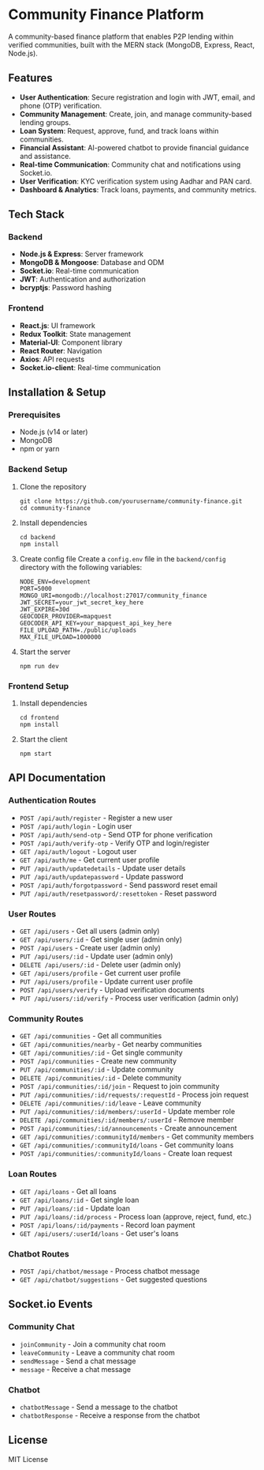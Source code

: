 # Community Finance Platform

A community-based finance platform that enables P2P lending within verified communities, built with the MERN stack (MongoDB, Express, React, Node.js).

## Features

- **User Authentication**: Secure registration and login with JWT, email, and phone (OTP) verification.
- **Community Management**: Create, join, and manage community-based lending groups.
- **Loan System**: Request, approve, fund, and track loans within communities.
- **Financial Assistant**: AI-powered chatbot to provide financial guidance and assistance.
- **Real-time Communication**: Community chat and notifications using Socket.io.
- **User Verification**: KYC verification system using Aadhar and PAN card.
- **Dashboard & Analytics**: Track loans, payments, and community metrics.

## Tech Stack

### Backend
- **Node.js & Express**: Server framework
- **MongoDB & Mongoose**: Database and ODM
- **Socket.io**: Real-time communication
- **JWT**: Authentication and authorization
- **bcryptjs**: Password hashing

### Frontend
- **React.js**: UI framework
- **Redux Toolkit**: State management
- **Material-UI**: Component library
- **React Router**: Navigation
- **Axios**: API requests
- **Socket.io-client**: Real-time communication

## Installation & Setup

### Prerequisites
- Node.js (v14 or later)
- MongoDB
- npm or yarn

### Backend Setup
1. Clone the repository
   ```
   git clone https://github.com/yourusername/community-finance.git
   cd community-finance
   ```

2. Install dependencies
   ```
   cd backend
   npm install
   ```

3. Create config file
   Create a `config.env` file in the `backend/config` directory with the following variables:
   ```
   NODE_ENV=development
   PORT=5000
   MONGO_URI=mongodb://localhost:27017/community_finance
   JWT_SECRET=your_jwt_secret_key_here
   JWT_EXPIRE=30d
   GEOCODER_PROVIDER=mapquest
   GEOCODER_API_KEY=your_mapquest_api_key_here
   FILE_UPLOAD_PATH=./public/uploads
   MAX_FILE_UPLOAD=1000000
   ```

4. Start the server
   ```
   npm run dev
   ```

### Frontend Setup
1. Install dependencies
   ```
   cd frontend
   npm install
   ```

2. Start the client
   ```
   npm start
   ```

## API Documentation

### Authentication Routes
- `POST /api/auth/register` - Register a new user
- `POST /api/auth/login` - Login user
- `POST /api/auth/send-otp` - Send OTP for phone verification
- `POST /api/auth/verify-otp` - Verify OTP and login/register
- `GET /api/auth/logout` - Logout user
- `GET /api/auth/me` - Get current user profile
- `PUT /api/auth/updatedetails` - Update user details
- `PUT /api/auth/updatepassword` - Update password
- `POST /api/auth/forgotpassword` - Send password reset email
- `PUT /api/auth/resetpassword/:resettoken` - Reset password

### User Routes
- `GET /api/users` - Get all users (admin only)
- `GET /api/users/:id` - Get single user (admin only)
- `POST /api/users` - Create user (admin only)
- `PUT /api/users/:id` - Update user (admin only)
- `DELETE /api/users/:id` - Delete user (admin only)
- `GET /api/users/profile` - Get current user profile
- `PUT /api/users/profile` - Update current user profile
- `POST /api/users/verify` - Upload verification documents
- `PUT /api/users/:id/verify` - Process user verification (admin only)

### Community Routes
- `GET /api/communities` - Get all communities
- `GET /api/communities/nearby` - Get nearby communities
- `GET /api/communities/:id` - Get single community
- `POST /api/communities` - Create new community
- `PUT /api/communities/:id` - Update community
- `DELETE /api/communities/:id` - Delete community
- `POST /api/communities/:id/join` - Request to join community
- `PUT /api/communities/:id/requests/:requestId` - Process join request
- `DELETE /api/communities/:id/leave` - Leave community
- `PUT /api/communities/:id/members/:userId` - Update member role
- `DELETE /api/communities/:id/members/:userId` - Remove member
- `POST /api/communities/:id/announcements` - Create announcement
- `GET /api/communities/:communityId/members` - Get community members
- `GET /api/communities/:communityId/loans` - Get community loans
- `POST /api/communities/:communityId/loans` - Create loan request

### Loan Routes
- `GET /api/loans` - Get all loans
- `GET /api/loans/:id` - Get single loan
- `PUT /api/loans/:id` - Update loan
- `PUT /api/loans/:id/process` - Process loan (approve, reject, fund, etc.)
- `POST /api/loans/:id/payments` - Record loan payment
- `GET /api/users/:userId/loans` - Get user's loans

### Chatbot Routes
- `POST /api/chatbot/message` - Process chatbot message
- `GET /api/chatbot/suggestions` - Get suggested questions

## Socket.io Events

### Community Chat
- `joinCommunity` - Join a community chat room
- `leaveCommunity` - Leave a community chat room
- `sendMessage` - Send a chat message
- `message` - Receive a chat message

### Chatbot
- `chatbotMessage` - Send a message to the chatbot
- `chatbotResponse` - Receive a response from the chatbot

## License

MIT License 